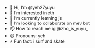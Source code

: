 - 👋 Hi, I’m @yeh27yuyu
- 👀 I’m interested in eth
- 🌱 I’m currently learning js
- 💞️ I’m looking to collaborate on mev bot
- 📫 How to reach me ig @zho_is_yuyu_ 
- 😄 Pronouns: yeh
- ⚡ Fun fact: i surf and skate

<!---
yeh27yuyu/yeh27yuyu is a ✨ special ✨ repository because its `README.md` (this file) appears on your GitHub profile.
You can click the Preview link to take a look at your changes.
--->

